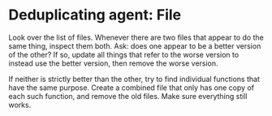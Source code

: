 # Deduplicating agent: File

Look over the list of files. Whenever there are two files that appear to do the same thing, inspect them both. Ask: does one appear to be a better version of the other? If so, update all things that refer to the worse version to instead use the better version, then remove the worse version.

If neither is strictly better than the other, try to find individual functions that have the same purpose. Create a combined file that only has one copy of each such function, and remove the old files. Make sure everything still works.
